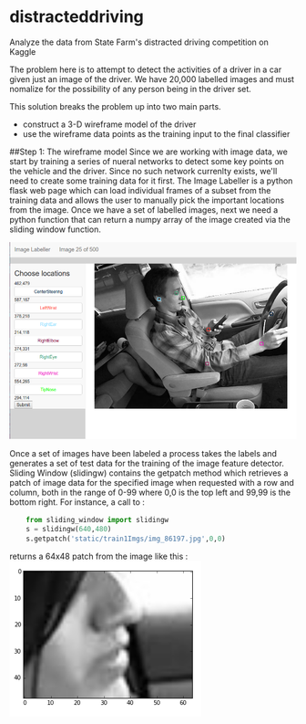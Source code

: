 # distracteddriving
Analyze the data from State Farm's distracted driving competition on Kaggle

The problem here is to attempt to detect the activities of a driver in a car given just an image of the driver.  We have 20,000 labelled images and must nomalize for the possibility of any person being in the driver set.

This solution breaks the problem up into two main parts.
* construct a 3-D wireframe model of the driver
* use the wireframe data points as the training input to the final classifier

##Step 1:  The wireframe model
Since we are working with image data, we start by training a series of nueral networks to detect some key points on the vehicle and the driver.  Since no such network currenlty exists,  we'll need to create some training data for it first. 
The Image Labeller is a python flask web page which can load individual frames of a subset from the training data and allows the user to manually pick the important locations from the image. 
Once we have a set of labelled images, next we need a python function that can return a numpy array of the image created via the sliding window function.


![Image Labeller](ddis.png)


Once a set of images have been labeled a process takes the labels and generates a set of test data for the training of the image feature detector. Sliding Window (slidingw) contains the getpatch method which retrieves a patch of image data for the specified image when requested with a row and column, both in the range of 0-99 where 0,0 is the top left and 99,99 is the bottom right.  For instance, a call to : 
```python
    from sliding_window import slidingw
    s = slidingw(640,480)
    s.getpatch('static/train1Imgs/img_86197.jpg',0,0)
```
returns a 64x48 patch from the image like this : 
![Patch Example](patch1.png)

